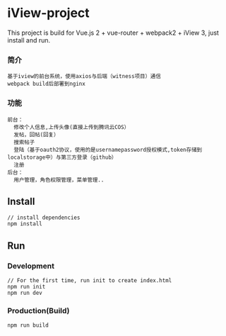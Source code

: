 # iView-project

This project is build for Vue.js 2 + vue-router + webpack2 + iView 3, just install and run.

### 简介
```bush
基于iview的前台系统，使用axios与后端（witness项目）通信
webpack build后部署到nginx
```

### 功能
```bush
前台：
  修改个人信息,上传头像(直接上传到腾讯云COS）
  发帖，回帖(回复）
  搜索帖子
  登陆（基于oauth2协议，使用的是usernamepassword授权模式,token存储到localstorage中）与第三方登录（github）
  注册
后台：
  用户管理，角色权限管理，菜单管理..
```
## Install
```bush
// install dependencies
npm install
```
## Run
### Development
```bush
// For the first time, run init to create index.html
npm run init
npm run dev
```
### Production(Build)
```bush
npm run build
```

